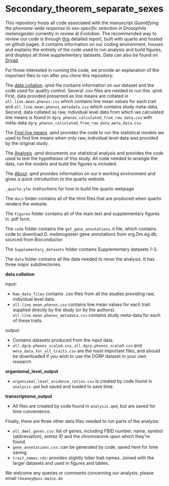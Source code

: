 # Secondary_theorem_separate_sexes

This repository hosts all code associated with the manuscript _Quantifying the phenome-wide response to sex-specific selection in Drosophila melanogaster_ currently in review at _Evolution_. The recommended way to review our code is through [this](https://tomkeaney.github.io/Secondary_theorem_separate_sexes/About.html) detailed report, built with quarto and hosted on github pages. It contains information on our coding environment, houses and explains the entirety of the code used to run analysis and build figures, and displays all three supplementary datasets. Data can also be found on [Dryad](https://doi.org/10.5061/dryad.2v6wwpzzp).

For those interested in running the code, we provide an explanation of the important files to run after you clone this repository:

The [data collation](docs/Data_collation.html) .qmd file contains information on our dataset and the code used for quality control. Several .csv files are needed to run this .qmd. First, data provided presented as line means are collated in `all.line.mean.phenos.csv` which contains line mean values for each trait and `all.line.mean.phenos_metadata.csv` which contains study meta-data. Second, data collated as raw, individual level data from which we calculated line means is found in `dgrp_phenos_calculated_from_raw_data.csv` with meta-data `dgrp_phenos_calculated_from_raw_data_meta_data.csv`. 

The [Find line means](docs/Get_line_means_from_raw_data.html) .qmd provides the code to run the statistical models we used to find line means when only raw, individual level data was provided by the original study.

The [Analysis](docs/Main_analysis.html) .qmd documents our statistical analysis and provides the code used to test the hypotheses of this study. All code needed to wrangle the data, run the models and build the figures is included.

The [About](docs/About.html) .qmd provides information on our `R` working environment and gives a quick introduction to the quarto website.

`_quarto.ylm`: instructions for how to build the quarto webpage

The `docs` folder contains all of the html files that are produced when quarto renders the website.

The `Figures` folder contains all of the main text and supplementary figures in .pdf form.

The `code` folder contains the `get_gene_annotations.R` file, which contains code to download _D. melanogaster_ gene annotations from org.Dm.eg.db, sourced from Bioconductor.

The `Supplementary_datasets` folder contains Supplementary datasets 1-3.

The `data` folder contains all the data needed to rerun the analysis. It has three major subdirectories.

**data collation**

input:
- `Raw_data_files` contains .csv files from all the studies providing raw, individual level data.
- `all.line.mean.phenos.csv` contains line mean values for each trait supplied directly by the study (or by the authors). `all.line.mean.phenos_metadata.csv` contains study meta-data for each of these traits. 

output:
- Contains datasets produced from the input data.
-  `all.dgrp.phenos_scaled.csv`, `all.dgrp.phenos_scaled.csv` and `meta_data_for_all_traits.csv` are the most important files, and should be downloaded if you wish to use the DGRP dataset in your own research.

**organismal_level_output**

-  `organismal_level_evidence_ratios.csv` is created by code found in `analysis.qmd` but saved and loaded to save time.

**transcriptome_output**

- All files are created by code found in `analysis.qmd`, but are saved for time convenience.

Finally, there are three other data files needed to run parts of the analysis:

- `all_dmel_genes.csv`: list of genes, including FBID number, name, symbol (abbreviation), entrez ID and the chromosome upon which they're found.
- `gene_annotations.csv`: can be generated by code, saved here for time saving.
- `trait_names.rds`: provides slightly tidier trait names. Joined with the larger datasets and used in figures and tables.

We welcome any queries or comments concerning our analysis; please email `tkeaney@uni-mainz.de`


